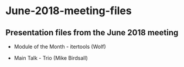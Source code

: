 # June-2018-meeting-files

## Presentation files from the June 2018 meeting

- Module of the Month - itertools (Wolf)

- Main Talk - Trio (Mike Birdsall)
